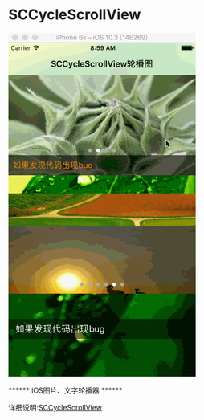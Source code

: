 # SCCycleScrollView

![运行图](https://github.com/tsc000/SCCycleScrollView/blob/master/SCCycleScrollView.gif)


****** iOS图片、文字轮播器 ******

详细说明:[SCCycleScrollView](http://www.jianshu.com/p/2b765afa5b7c)

